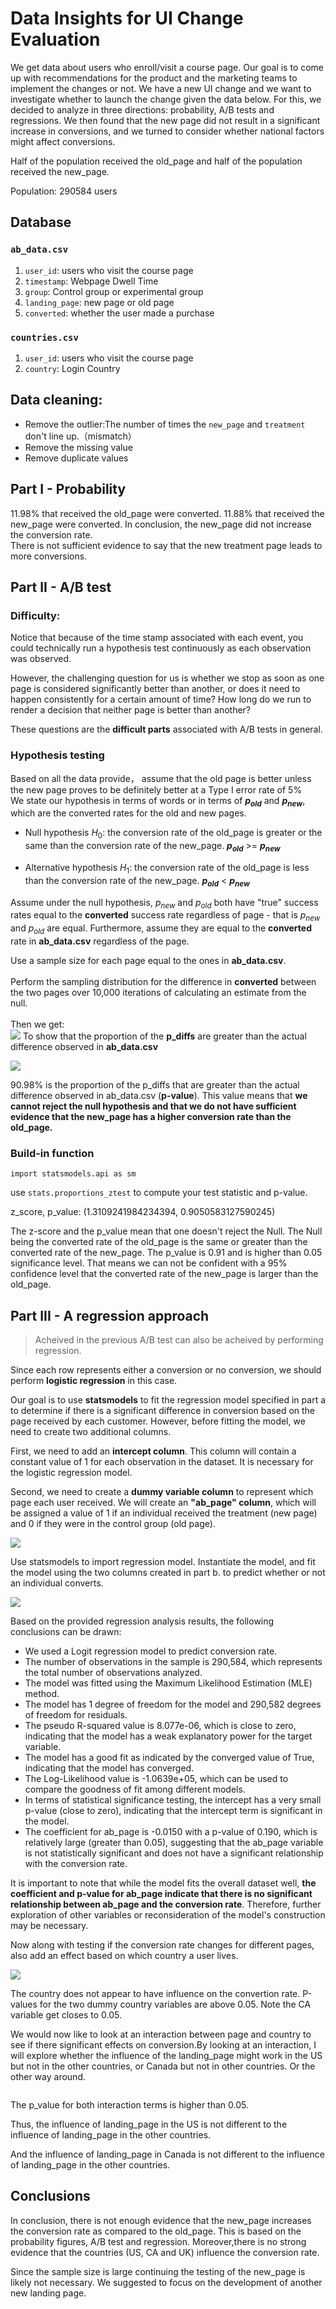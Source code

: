 # Data Insights for UI Change Evaluation

We get data about users who enroll/visit a course page. Our goal is to come up with recommendations for the product and the marketing teams to implement the changes or not. We have a new UI change and we want to investigate whether to launch the change given the data below. For this, we decided to analyze in three directions: probability, A/B tests and regressions.
We then found that the new page did not result in a significant increase in conversions, and we turned to consider whether national factors might affect conversions.

Half of the population received the old_page and half of the population received the new_page. 

Population: 290584 users

## Database

### `ab_data.csv` 

1. `user_id`: users who visit the course page
2. `timestamp`: Webpage Dwell Time
3. `group`: Control group or experimental group
4. `landing_page`: new page or old page
5. `converted`: whether the user made a purchase


### `countries.csv` 
1. `user_id`: users who visit the course page
2. `country`: Login Country

## Data cleaning:
- Remove the outlier:The number of times the `new_page` and `treatment` don't line up.（mismatch）
- Remove the missing value
- Remove duplicate values

## Part I - Probability
11.98% that received the old_page were converted. 11.88% that received the new_page were converted. In conclusion, the new_page did not increase the conversion rate. <br>
There is not sufficient evidence to say that the new treatment page leads to more conversions.

## Part II - A/B test
### Difficulty:

Notice that because of the time stamp associated with each event, you could technically run a hypothesis test continuously as each observation was observed.<br>  

However, the challenging question for us is whether we stop as soon as one page is considered significantly better than another, or does it need to happen consistently for a certain amount of time? How long do we run to render a decision that neither page is better than another? 

These questions are the **difficult parts** associated with A/B tests in general. 


### Hypothesis testing
Based on all the data provide， assume that the old page is better unless the new page proves to be definitely better at a Type I error rate of 5%<br>
We state our hypothesis in terms of words or in terms of **$p_{old}$** and **$p_{new}$**, which are the converted rates for the old and new pages.

- Null hypothesis $H_{0}$: the conversion rate of the old_page is greater or the same than the conversion rate of the new_page. **$p_{old}$** >= **$p_{new}$**

- Alternative hypothesis $H_{1}$: the conversion rate of the old_page is less than the conversion rate of the new_page. 
    **$p_{old}$** < **$p_{new}$**
    
Assume under the null hypothesis, $p_{new}$ and $p_{old}$ both have "true" success rates equal to the **converted** success rate regardless of page - that is $p_{new}$ and $p_{old}$ are equal. Furthermore, assume they are equal to the **converted** rate in **ab_data.csv** regardless of the page. <br>

Use a sample size for each page equal to the ones in **ab_data.csv**.  <br><br>
Perform the sampling distribution for the difference in **converted** between the two pages over 10,000 iterations of calculating an estimate from the null.  <br><br>
Then we get:<br>
![](https://github.com/zxinranz/img-folder/blob/main/p_diffs.jpg)
To show that the proportion of the **p_diffs** are greater than the actual difference observed in **ab_data.csv**

![](https://github.com/zxinranz/img-folder/blob/main/obs_diff.png)

90.98% is the proportion of the p_diffs that are greater than the actual difference observed in ab_data.csv (**p-value**). This value means that **we cannot reject the null hypothesis and that we do not have sufficient evidence that the new_page has a higher conversion rate than the old_page.** 

### Build-in function
` import statsmodels.api as sm `<br>

use `stats.proportions_ztest` to compute your test statistic and p-value.<br>

z_score, p_value: (1.3109241984234394, 0.9050583127590245)<br>

The z-score and the p_value mean that one doesn't reject the Null. The Null being the converted rate of the old_page is the same or greater than the converted rate of the new_page. The p_value is 0.91 and is higher than 0.05 significance level. That means we can not be confident with a 95% confidence level that the converted rate of the new_page is larger than the old_page.

## Part III - A regression approach
> Acheived in the previous A/B test can also be acheived by performing regression.

Since each row represents either a conversion or no conversion, we should perform **logistic regression** in this case.

Our goal is to use **statsmodels** to fit the regression model specified in part a to determine if there is a significant difference in conversion based on the page received by each customer. However, before fitting the model, we need to create two additional columns. <br>

First, we need to add an **intercept column**. This column will contain a constant value of 1 for each observation in the dataset. It is necessary for the logistic regression model.<br>

Second, we need to create a **dummy variable column** to represent which page each user received. We will create an **"ab_page" column**, which will be assigned a value of 1 if an individual received the treatment (new page) and 0 if they were in the control group (old page).<br>

![](https://github.com/zxinranz/img-folder/blob/main/ab_logis.png)

Use statsmodels to import regression model. Instantiate the model, and fit the model using the two columns created in part b. to predict whether or not an individual converts.

![](https://github.com/zxinranz/img-folder/blob/main/logis_reg.png)

Based on the provided regression analysis results, the following conclusions can be drawn:

- We used a Logit regression model to predict conversion rate.
- The number of observations in the sample is 290,584, which represents the total number of observations analyzed.
- The model was fitted using the Maximum Likelihood Estimation (MLE) method.
- The model has 1 degree of freedom for the model and 290,582 degrees of freedom for residuals.
- The pseudo R-squared value is 8.077e-06, which is close to zero, indicating that the model has a weak explanatory power for the target variable.
- The model has a good fit as indicated by the converged value of True, indicating that the model has converged.
- The Log-Likelihood value is -1.0639e+05, which can be used to compare the goodness of fit among different models.
- In terms of statistical significance testing, the intercept has a very small p-value (close to zero), indicating that the intercept term is significant in the model.
- The coefficient for ab_page is -0.0150 with a p-value of 0.190, which is relatively large (greater than 0.05), suggesting that the ab_page variable is not statistically significant and does not have a significant relationship with the conversion rate.

It is important to note that while the model fits the overall dataset well, **the coefficient and p-value for ab_page indicate that there is no significant relationship between ab_page and the conversion rate**. Therefore, further exploration of other variables or reconsideration of the model's construction may be necessary.

Now along with testing if the conversion rate changes for different pages, also add an effect based on which country a user lives. 

![](https://github.com/zxinranz/img-folder/blob/main/logis_countri.png)

The country does not appear to have influence on the convertion rate. P-values for the two dummy country variables are above 0.05. Note the CA variable get closes to 0.05.<br>

We would now like to look at an interaction between page and country to see if there significant effects on conversion.By looking at an interaction, I will explore whether the influence of the landing_page might work in the US but not in the other countries, or Canada but not in other countries. Or the other way around.

![]()

The p_value for both interaction terms is higher than 0.05.

Thus, the influence of landing_page in the US is not different to the influence of landing_page in the other countries. 

And the influence of landing_page in Canada is not different to the influence of landing_page in the other countries. 
## Conclusions

In conclusion, there is not enough evidence that the new_page increases the conversion rate as compared to the old_page. This is based on the probability figures, A/B test and regression. Moreover,there is no strong evidence that the countries (US, CA and UK) influence the conversion rate. 

Since the sample size is large continuing the testing of the new_page is likely not necessary. We suggested to focus on the development of another new landing page. 
